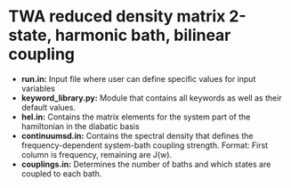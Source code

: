 # TWA reduced density matrix 2-state, harmonic bath, bilinear coupling

* __run.in:__ Input file where user can define specific values for input variables
* __keyword_library.py:__ Module that contains all keywords as well as their default values.
* __hel.in:__ Contains the matrix elements for the system part of the hamiltonian in the diabatic basis
* __continuumsd.in:__ Contains the spectral density that defines the frequency-dependent system-bath coupling strength. Format: First column is frequency, remaining are J(w).
* __couplings.in:__ Determines the number of baths and which states are coupled to each bath.

